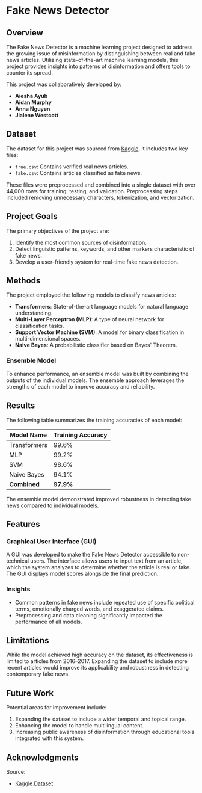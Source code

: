 # Fake News Detector

## Overview

The Fake News Detector is a machine learning project designed to address the growing issue of misinformation by distinguishing between real and fake news articles. Utilizing state-of-the-art machine learning models, this project provides insights into patterns of disinformation and offers tools to counter its spread. 

This project was collaboratively developed by:
- **Aiesha Ayub**
- **Aidan Murphy**
- **Anna Nguyen**
- **Jialene Westcott**

## Dataset

The dataset for this project was sourced from [Kaggle](https://www.kaggle.com/datasets/bhavikjikadara/fake-news-detection/data). It includes two key files:
- `true.csv`: Contains verified real news articles.
- `fake.csv`: Contains articles classified as fake news.

These files were preprocessed and combined into a single dataset with over 44,000 rows for training, testing, and validation. Preprocessing steps included removing unnecessary characters, tokenization, and vectorization.

## Project Goals

The primary objectives of the project are:
1. Identify the most common sources of disinformation.
2. Detect linguistic patterns, keywords, and other markers characteristic of fake news.
3. Develop a user-friendly system for real-time fake news detection.

## Methods

The project employed the following models to classify news articles:
- **Transformers**: State-of-the-art language models for natural language understanding.
- **Multi-Layer Perceptron (MLP)**: A type of neural network for classification tasks.
- **Support Vector Machine (SVM)**: A model for binary classification in multi-dimensional spaces.
- **Naive Bayes**: A probabilistic classifier based on Bayes' Theorem.

### Ensemble Model

To enhance performance, an ensemble model was built by combining the outputs of the individual models. The ensemble approach leverages the strengths of each model to improve accuracy and reliability.

## Results

The following table summarizes the training accuracies of each model:

| Model Name      | Training Accuracy |
|-----------------|-------------------|
| Transformers    | 99.6%            |
| MLP             | 99.2%            |
| SVM             | 98.6%            |
| Naive Bayes     | 94.1%            |
| **Combined**    | **97.9%**        |

The ensemble model demonstrated improved robustness in detecting fake news compared to individual models.

## Features

### Graphical User Interface (GUI)
A GUI was developed to make the Fake News Detector accessible to non-technical users. The interface allows users to input text from an article, which the system analyzes to determine whether the article is real or fake. The GUI displays model scores alongside the final prediction.

### Insights
- Common patterns in fake news include repeated use of specific political terms, emotionally charged words, and exaggerated claims.
- Preprocessing and data cleaning significantly impacted the performance of all models.

## Limitations

While the model achieved high accuracy on the dataset, its effectiveness is limited to articles from 2016–2017. Expanding the dataset to include more recent articles would improve its applicability and robustness in detecting contemporary fake news.

## Future Work

Potential areas for improvement include:
1. Expanding the dataset to include a wider temporal and topical range.
2. Enhancing the model to handle multilingual content.
3. Increasing public awareness of disinformation through educational tools integrated with this system.

## Acknowledgments

Source:
- [Kaggle Dataset](https://www.kaggle.com/datasets/bhavikjikadara/fake-news-detection/data)
